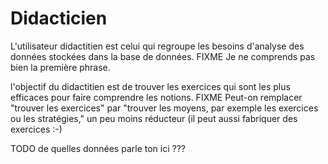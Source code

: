 # Didacticien

L'utilisateur didactitien est celui qui regroupe les besoins d'analyse des données stockées dans la base de données. FIXME Je ne comprends pas bien la première phrase.


l'objectif du didactitien est de trouver les exercices qui sont les plus efficaces pour faire comprendre les notions. FIXME Peut-on remplacer "trouver les exercices" par "trouver les moyens, par exemple les exercices ou les stratégies," un peu moins réducteur (il peut aussi fabriquer des exercices :-) 

TODO de quelles données parle ton ici ???

